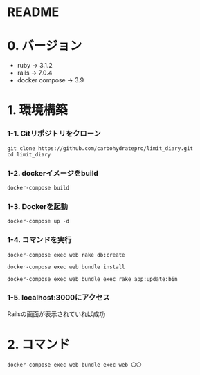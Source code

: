 # README

# 0. バージョン
- ruby -> 3.1.2
- rails -> 7.0.4
- docker compose -> 3.9

# 1. 環境構築
### 1-1. Gitリポジトリをクローン
```text
git clone https://github.com/carbohydratepro/limit_diary.git
cd limit_diary
```

### 1-2. dockerイメージをbuild
```text
docker-compose build
```

### 1-3. Dockerを起動
```text
docker-compose up -d
```

### 1-4. コマンドを実行
```text
docker-compose exec web rake db:create

docker-compose exec web bundle install

docker-compose exec web bundle exec rake app:update:bin
```

### 1-5. localhost:3000にアクセス
Railsの画面が表示されていれば成功


# 2. コマンド
```text
docker-compose exec web bundle exec web 〇〇
```

